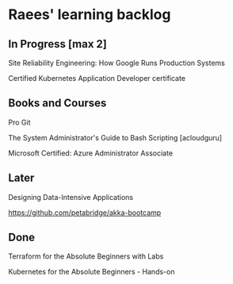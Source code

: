 # Raees' learning backlog

## In Progress [max 2]
Site Reliability Engineering: How Google Runs Production Systems

Certified Kubernetes Application Developer certificate

## Books and Courses
Pro Git

The System Administrator's Guide to Bash Scripting [acloudguru]

Microsoft Certified: Azure Administrator Associate 

## Later
Designing Data-Intensive Applications

https://github.com/petabridge/akka-bootcamp

## Done
Terraform for the Absolute Beginners with Labs

Kubernetes for the Absolute Beginners - Hands-on
